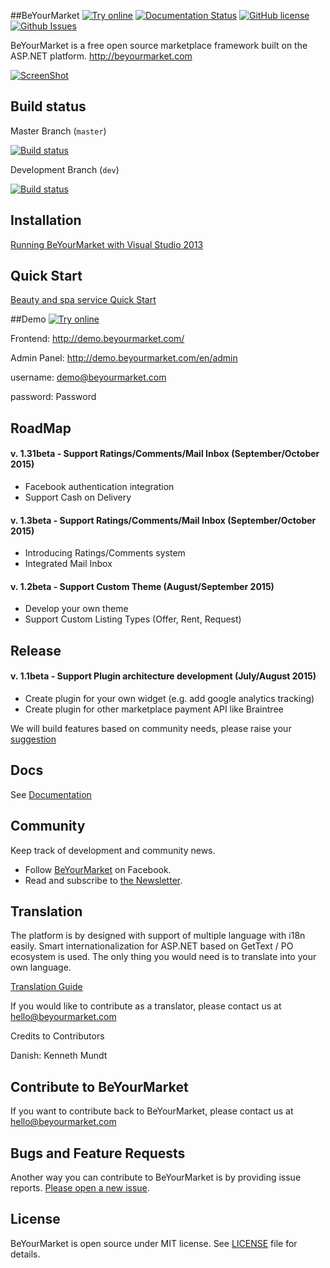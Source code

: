 ##BeYourMarket [![Try online](https://img.shields.io/badge/try-demo-green.svg)](http://demo.beyourmarket.com) [![Documentation Status](https://img.shields.io/badge/documentation-1v-blue.svg)](https://beyourmarket.atlassian.net) [![GitHub license](https://img.shields.io/badge/license-MIT-blue.svg)](https://github.com/beyourmarket/beyourmarket/blob/master/LICENSE) [![Github Issues](http://issuestats.com/github/beyourmarket/beyourmarket/badge/issue)](https://github.com/beyourmarket/beyourmarket/issues)

BeYourMarket is a free open source marketplace framework built on the ASP.NET platform.
http://beyourmarket.com

[![ScreenShot](http://beyourmarket.com/images/github/beyourmarket2.jpg)](http://beyourmarket.com/)

## Build status ##

Master Branch (`master`)

[![Build status](https://ci.appveyor.com/api/projects/status/ojc6mh88o61cvlgw/branch/master?svg=true)](https://ci.appveyor.com/project/beyourmarket/beyourmarket/branch/master)

Development Branch (`dev`)

[![Build status](https://ci.appveyor.com/api/projects/status/ojc6mh88o61cvlgw/branch/dev?svg=true)](https://ci.appveyor.com/project/beyourmarket/beyourmarket/branch/dev)

## Installation ##

[Running BeYourMarket with Visual Studio 2013](https://beyourmarket.atlassian.net/wiki/display/BYM/Installation)

## Quick Start

[Beauty and spa service Quick Start](http://www.codeproject.com/Articles/1001019/BeYourMarket-An-net-open-source-marketplace-framew)

##Demo
[![Try online](https://img.shields.io/badge/try-demo-green.svg)](http://demo.beyourmarket.com)

Frontend:
http://demo.beyourmarket.com/

Admin Panel:
http://demo.beyourmarket.com/en/admin

username: demo@beyourmarket.com

password: Password


## RoadMap ##

#### v. 1.31beta - Support Ratings/Comments/Mail Inbox  (September/October 2015)
- Facebook authentication integration
- Support Cash on Delivery

#### v. 1.3beta - Support Ratings/Comments/Mail Inbox  (September/October 2015)
- Introducing Ratings/Comments system
- Integrated Mail Inbox

#### v. 1.2beta - Support Custom Theme  (August/September 2015)
- Develop your own theme
- Support Custom Listing Types (Offer, Rent, Request)

## Release ##

#### v. 1.1beta - Support Plugin architecture development (July/August 2015)
- Create plugin for your own widget (e.g. add google analytics tracking)
- Create plugin for  other marketplace payment API like Braintree

We will build features based on community needs, please raise your [suggestion](https://github.com/beyourmarket/beyourmarket/issues/new)

## Docs ##

See [Documentation](https://beyourmarket.atlassian.net)

## Community
Keep track of development and community news.

*   Follow [BeYourMarket](https://www.facebook.com/BeYourMarket) on Facebook.
*   Read and subscribe to [the
    Newsletter](http://beyourmarket.com/index.php/subscribe/).

## Translation ##
The platform is by designed with support of multiple language with i18n easily. Smart internationalization for ASP.NET based on GetText / PO ecosystem is used. The only thing you would need is to translate into your own language.

[Translation Guide](https://beyourmarket.atlassian.net/wiki/display/BYM/Translation)

If you would like to contribute as a translator, please contact us at [hello@beyourmarket.com](hello@beyourmarket.com)

Credits to Contributors

Danish: Kenneth Mundt

## Contribute to BeYourMarket ##

If you want to contribute back to BeYourMarket, please contact us at [hello@beyourmarket.com](hello@beyourmarket.com)

## Bugs and Feature Requests ##

Another way you can contribute to BeYourMarket is by providing issue reports. [Please open a new
issue](https://github.com/beyourmarket/beyourmarket/issues/new).

## License ##

BeYourMarket is open source under MIT license. See [LICENSE](LICENSE) file for details.
